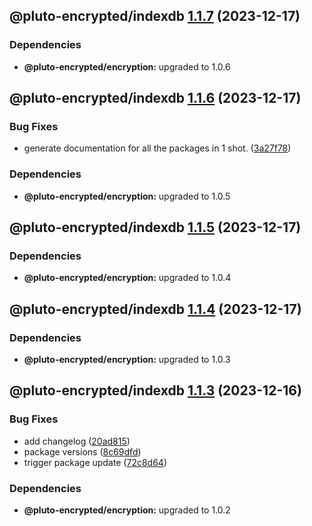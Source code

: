 ## @pluto-encrypted/indexdb [1.1.7](https://github.com/elribonazo/pluto-encrypted/compare/@pluto-encrypted/indexdb@1.1.6...@pluto-encrypted/indexdb@1.1.7) (2023-12-17)





### Dependencies

* **@pluto-encrypted/encryption:** upgraded to 1.0.6

## @pluto-encrypted/indexdb [1.1.6](https://github.com/elribonazo/pluto-encrypted/compare/@pluto-encrypted/indexdb@1.1.5...@pluto-encrypted/indexdb@1.1.6) (2023-12-17)


### Bug Fixes

* generate documentation for all the packages in 1 shot. ([3a27f78](https://github.com/elribonazo/pluto-encrypted/commit/3a27f78d122855a353efe814fdb7e48e0222ade2))





### Dependencies

* **@pluto-encrypted/encryption:** upgraded to 1.0.5

## @pluto-encrypted/indexdb [1.1.5](https://github.com/elribonazo/pluto-encrypted/compare/@pluto-encrypted/indexdb@1.1.4...@pluto-encrypted/indexdb@1.1.5) (2023-12-17)





### Dependencies

* **@pluto-encrypted/encryption:** upgraded to 1.0.4

## @pluto-encrypted/indexdb [1.1.4](https://github.com/elribonazo/pluto-encrypted/compare/@pluto-encrypted/indexdb@1.1.3...@pluto-encrypted/indexdb@1.1.4) (2023-12-17)





### Dependencies

* **@pluto-encrypted/encryption:** upgraded to 1.0.3

## @pluto-encrypted/indexdb [1.1.3](https://github.com/elribonazo/pluto-encrypted/compare/@pluto-encrypted/indexdb@1.1.2...@pluto-encrypted/indexdb@1.1.3) (2023-12-16)


### Bug Fixes

* add changelog ([20ad815](https://github.com/elribonazo/pluto-encrypted/commit/20ad81572085922aafdf5ce0978c17af3125f6e4))
* package versions ([8c69dfd](https://github.com/elribonazo/pluto-encrypted/commit/8c69dfd143c5db3fd174557a4bc92394bd503b86))
* trigger package update ([72c8d64](https://github.com/elribonazo/pluto-encrypted/commit/72c8d645db13000945b438cb223728c55f910433))





### Dependencies

* **@pluto-encrypted/encryption:** upgraded to 1.0.2
